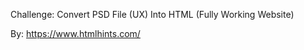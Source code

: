 Challenge: Convert PSD File (UX) Into HTML (Fully Working Website)

By: https://www.htmlhints.com/



